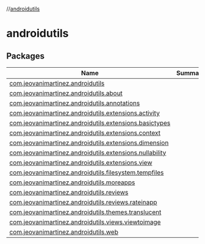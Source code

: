 //[androidutils](index.md)



# androidutils  


## Packages  
  
|  Name|  Summary| 
|---|---|
| <a name="com.jeovanimartinez.androidutils////PointingToDeclaration/"></a>[com.jeovanimartinez.androidutils](com.jeovanimartinez.androidutils/index.md) | 
| <a name="com.jeovanimartinez.androidutils.about////PointingToDeclaration/"></a>[com.jeovanimartinez.androidutils.about](com.jeovanimartinez.androidutils.about/index.md) | 
| <a name="com.jeovanimartinez.androidutils.annotations////PointingToDeclaration/"></a>[com.jeovanimartinez.androidutils.annotations](com.jeovanimartinez.androidutils.annotations/index.md) | 
| <a name="com.jeovanimartinez.androidutils.extensions.activity////PointingToDeclaration/"></a>[com.jeovanimartinez.androidutils.extensions.activity](com.jeovanimartinez.androidutils.extensions.activity/index.md) | 
| <a name="com.jeovanimartinez.androidutils.extensions.basictypes////PointingToDeclaration/"></a>[com.jeovanimartinez.androidutils.extensions.basictypes](com.jeovanimartinez.androidutils.extensions.basictypes/index.md) | 
| <a name="com.jeovanimartinez.androidutils.extensions.context////PointingToDeclaration/"></a>[com.jeovanimartinez.androidutils.extensions.context](com.jeovanimartinez.androidutils.extensions.context/index.md) | 
| <a name="com.jeovanimartinez.androidutils.extensions.dimension////PointingToDeclaration/"></a>[com.jeovanimartinez.androidutils.extensions.dimension](com.jeovanimartinez.androidutils.extensions.dimension/index.md) | 
| <a name="com.jeovanimartinez.androidutils.extensions.nullability////PointingToDeclaration/"></a>[com.jeovanimartinez.androidutils.extensions.nullability](com.jeovanimartinez.androidutils.extensions.nullability/index.md) | 
| <a name="com.jeovanimartinez.androidutils.extensions.view////PointingToDeclaration/"></a>[com.jeovanimartinez.androidutils.extensions.view](com.jeovanimartinez.androidutils.extensions.view/index.md) | 
| <a name="com.jeovanimartinez.androidutils.filesystem.tempfiles////PointingToDeclaration/"></a>[com.jeovanimartinez.androidutils.filesystem.tempfiles](com.jeovanimartinez.androidutils.filesystem.tempfiles/index.md) | 
| <a name="com.jeovanimartinez.androidutils.moreapps////PointingToDeclaration/"></a>[com.jeovanimartinez.androidutils.moreapps](com.jeovanimartinez.androidutils.moreapps/index.md) | 
| <a name="com.jeovanimartinez.androidutils.reviews////PointingToDeclaration/"></a>[com.jeovanimartinez.androidutils.reviews](com.jeovanimartinez.androidutils.reviews/index.md) | 
| <a name="com.jeovanimartinez.androidutils.reviews.rateinapp////PointingToDeclaration/"></a>[com.jeovanimartinez.androidutils.reviews.rateinapp](com.jeovanimartinez.androidutils.reviews.rateinapp/index.md) | 
| <a name="com.jeovanimartinez.androidutils.themes.translucent////PointingToDeclaration/"></a>[com.jeovanimartinez.androidutils.themes.translucent](com.jeovanimartinez.androidutils.themes.translucent/index.md) | 
| <a name="com.jeovanimartinez.androidutils.views.viewtoimage////PointingToDeclaration/"></a>[com.jeovanimartinez.androidutils.views.viewtoimage](com.jeovanimartinez.androidutils.views.viewtoimage/index.md) | 
| <a name="com.jeovanimartinez.androidutils.web////PointingToDeclaration/"></a>[com.jeovanimartinez.androidutils.web](com.jeovanimartinez.androidutils.web/index.md) | 


